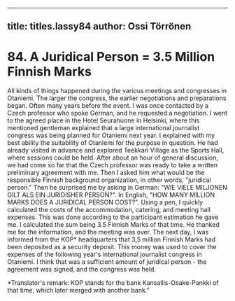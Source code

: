 
---

title: titles.lassy84
author: Ossi Törrönen
---


    
# 84. A Juridical Person = 3.5 Million Finnish Marks

All kinds of things happened during the various meetings and congresses in Otaniemi. The larger the congress, the earlier negotiations and preparations began. Often many years before the event. I was once contacted by a Czech professor who spoke German, and he requested a negotiation. I went to the agreed place in the Hotel Seurahuone in Helsinki, where this mentioned gentleman explained that a large international journalist congress was being planned for Otaniemi next year. I explained with my best ability the suitability of Otaniemi for the purpose in question. He had already visited in advance and explored Teekkari Village as the Sports Hall, where sessions could be held. After about an hour of general discussion, we had come so far that the Czech professor was ready to take a written preliminary agreement with me. Then I asked him what would be the responsible Finnish background organization, in other words, "juridical person." Then he surprised me by asking in German: "WIE VIELE MILJONEN GILT ALS EIN JURIDISHER PERSON?". In English, "HOW MANY MILLION MARKS DOES A JURIDICAL PERSON COST?". Using a pen, I quickly calculated the costs of the accommodation, catering, and meeting hall expenses. This was done according to the participant estimation he gave me. I calculated the sum being 3.5 Finnish Marks of that time. He thanked me for the information, and the meeting was over. The next day, I was informed from the KOP\* headquarters that 3,5 million Finnish Marks had been deposited as a security deposit. This money was used to cover the expenses of the following year's international journalist congress in Otaniemi. I think that was a sufficient amount of juridical person - the agreement was signed, and the congress was held.

\*Translator's remark: KOP stands for the bank Kansallis-Osake-Pankki of that time, which later merged with another bank."
